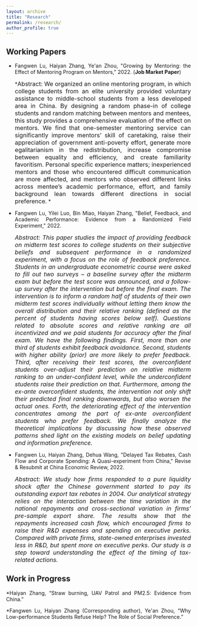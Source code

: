 ```yaml
---
layout: archive
title: "Research"
permalink: /research/
author_profile: true
---
```

<style>
body {
text-align: justify}
</style>

<!--
{% if author.googlescholar %}
  You can also find my articles on <u><a href="{{author.googlescholar}}">my Google Scholar profile</a>.</u>
{% endif %}

{% include base_path %}

{% for post in site.research reversed %}
  {% include archive-single.html %}
{% endfor %}
-->

<!--## Publications

* [Credit Rating Prediction Through Supply Chains: A Machine Learning Approach](https://doi.org/10.1111/poms.13634) (with Jing Wu and Sean X. Zhou)\
 
   
***Production and Operations Management***, forthcoming-->

## Working Papers
* Fangwen Lu, Haiyan Zhang, Ye'an Zhou, "Growing by Mentoring: the Effect of Mentoring Program on Mentors," 2022. (**Job Market Paper**) 
 
  *<font size="3">Abstract: We organized an online mentoring program, in which college students from an elite university provided voluntary assistance to middle-school students from a less developed area in China. By designing a random phase-in of college students and random matching between mentors and mentees, this study provides a comprehensive evaluation of the effect on mentors. We find that one-semester mentoring service can significantly improve mentors’ skill of caretaking, raise their appreciation of government anti-poverty effort, generate more egalitarianism in the redistribution, increase compromise between equality and efficiency, and create familiarity favoritism. Personal specific experience matters; inexperienced mentors and those who encountered difficult communication are more affected, and mentors who observed different links across mentee’s academic performance, effort, and family background lean towards different directions in social preference.</font> *
 

* Fangwen Lu, Yilei Luo, Bin Miao, Haiyan Zhang, "Belief, Feedback, and Academic Performance: Evidence from a Randomized Field Experiment," 2022.
  
  *<font size="3">Abstract:  This paper studies the impact of providing feedback on midterm test scores to college students on their subjective beliefs and subsequent performance in a randomized experiment, with a focus on the role of feedback preference. Students in an undergraduate econometric course were asked to fill out two surveys – a baseline survey after the midterm exam but before the test score was announced, and a follow-up survey after the intervention but before the final exam. The intervention is to inform a random half of students of their own midterm test scores individually without letting them know the overall distribution and their relative ranking (defined as the percent of students having scores below self). Questions related to absolute scores and relative ranking are all incentivized and we paid students for accuracy after the final exam. We have the following findings. First, more than one third of students exhibit feedback avoidance. Second, students with higher ability (prior) are more likely to prefer feedback. Third, after receiving their test scores, the overconfident students over-adjust their prediction on relative midterm ranking to an under-confident level, while the underconfident students raise their prediction on that. Furthermore, among the ex-ante overconfident students, the intervention not only shift their predicted final ranking downwards, but also worsen the actual ones. Forth, the deteriorating effect of the intervention concentrates among the part of ex-ante overconfident students who prefer feedback. We finally analyze the theoretical implications by discussing how these observed patterns shed light on the existing models on belief updating and information preference.</font>*
  

* Fangwen Lu, Haiyan Zhang, Dehua Wang, "Delayed Tax Rebates, Cash Flow and Corporate Spending: A Quasi-experiment from China," Revise & Resubmit at China Economic Review, 2022.
  
  *<font size="3">Abstract:  We study how firms responded to a pure liquidity shock after the Chinese government started to pay its outstanding export tax rebates in 2004. Our analytical strategy relies on the interaction between the time variation in the national repayments and cross-sectional variation in firms’ pre-sample export share. The results show that the repayments increased cash flow, which encouraged firms to raise their R&D expenses and spending on executive perks. Compared with private firms, state-owned enterprises invested less in R&D, but spent more on executive perks. Our study is a step toward understanding the effect of the timing of tax-related actions.</font>*

## Work in Progress
*Haiyan Zhang, “Straw burning, UAV Patrol and PM2.5: Evidence from China.”

*Fangwen Lu, Haiyan Zhang (Corresponding author), Ye'an Zhou, “Why Low-performance Students Refuse Help? The Role of Social Preference.” 



